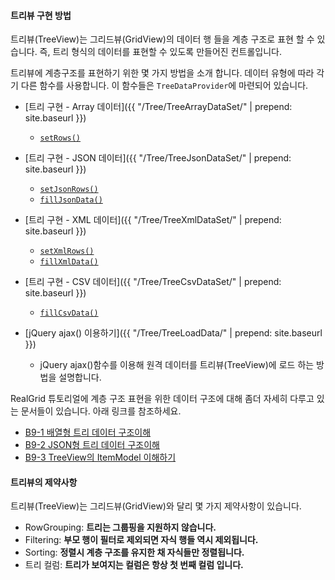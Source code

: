 
#### 트리뷰 구현 방법

트리뷰(TreeView)는 그리드뷰(GridView)의 데이터 행 들을 계층 구조로 표현 할 수 있습니다.
즉, 트리 형식의 데이터를 표현할 수 있도록 만들어진 컨트롤입니다.

트리뷰에 계층구조를 표현하기 위한 몇 가지 방법을 소개 합니다.
데이터 유형에 따라 각기 다른 함수를 사용합니다. 이 함수들은 `TreeDataProvider`에 마련되어 있습니다.

- [트리 구현 - Array 데이터]({{ "/Tree/TreeArrayDataSet/" | prepend: site.baseurl }})
  - [`setRows()`](http://help.realgrid.com/api/TreeDataProvider/setRows/)

- [트리 구현 - JSON 데이터]({{ "/Tree/TreeJsonDataSet/" | prepend: site.baseurl }})
  - [`setJsonRows()`](http://help.realgrid.com/api/TreeDataProvider/setJsonRows/)
  - [`fillJsonData()`](http://help.realgrid.com/api/TreeDataProvider/fillJsonData/)

- [트리 구현 - XML 데이터]({{ "/Tree/TreeXmlDataSet/" | prepend: site.baseurl }})
  - [`setXmlRows()`](http://help.realgrid.com/api/TreeDataProvider/setXmlRows/)
  - [`fillXmlData()`](http://help.realgrid.com/api/TreeDataProvider/fillXmlData/)

- [트리 구현 - CSV 데이터]({{ "/Tree/TreeCsvDataSet/" | prepend: site.baseurl }})
  - [`fillCsvData()`](http://help.realgrid.com/api/TreeDataProvider/setCsvData/)

- [jQuery ajax() 이용하기]({{ "/Tree/TreeLoadData/" | prepend: site.baseurl }})
  - jQuery ajax()함수를 이용해 원격 데이터를 트리뷰(TreeView)에 로드 하는 방법을 설명합니다.

RealGrid 튜토리얼에 계층 구조 표현을 위한 데이터 구조에 대해 좀더 자세히 다루고 있는 문서들이 있습니다. 아래 링크를 참조하세요.

  - [B9-1 배열형 트리 데이터 구조이해](http://help.realgrid.com/tutorial/b9-1/)
  - [B9-2 JSON형 트리 데이터 구조이해](http://help.realgrid.com/tutorial/b9-2/)
  - [B9-3 TreeView의 ItemModel 이해하기](http://help.realgrid.com/tutorial/b9-3/)

#### 트리뷰의 제약사항

트리뷰(TreeView)는 그리드뷰(GridView)와 달리 몇 가지 제약사항이 있습니다.

- RowGrouping: **트리는 그룹핑을 지원하지 않습니다.**
- Filtering: **부모 행이 필터로 제외되면 자식 행들 역시 제외됩니다.**
- Sorting: **정렬시 계층 구조를 유지한 채 자식들만 정렬됩니다.**
- 트리 컬럼: **트리가 보여지는 컬럼은 항상 첫 번째 컬럼 입니다.**
